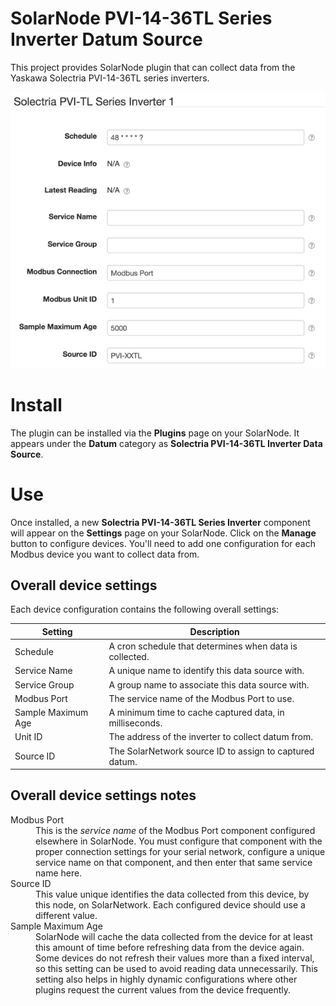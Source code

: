 # SolarNode PVI-14-36TL Series Inverter Datum Source

This project provides SolarNode plugin that can collect data from the Yaskawa
Solectria PVI-14-36TL series inverters.

![settings](docs/solarnode-pvitl-device-settings.png)

# Install

The plugin can be installed via the **Plugins** page on your SolarNode. It
appears under the **Datum** category as **Solectria PVI-14-36TL Inverter Data Source**.

# Use

Once installed, a new **Solectria PVI-14-36TL Series Inverter** component will
appear on the **Settings** page on your SolarNode. Click on the **Manage**
button to configure devices. You'll need to add one configuration for each
Modbus device you want to collect data from.

## Overall device settings

Each device configuration contains the following overall settings:

| Setting            | Description                                                                      |
|--------------------|----------------------------------------------------------------------------------|
| Schedule           | A cron schedule that determines when data is collected.                          |
| Service Name       | A unique name to identify this data source with.                                 |
| Service Group      | A group name to associate this data source with.                                 |
| Modbus Port        | The service name of the Modbus Port to use.                                      |
| Sample Maximum Age | A minimum time to cache captured data, in milliseconds.                          |
| Unit ID            | The address of the inverter to collect datum from.                               |
| Source ID          | The SolarNetwork source ID to assign to captured datum.                          |

## Overall device settings notes

<dl>
	<dt>Modbus Port</dt>
	<dd>This is the <i>service name</i> of the Modbus Port component configured elsewhere
	in SolarNode. You must configure that component with the proper connection settings
	for your serial network, configure a unique service name on that component, and then
	enter that same service name here.</dd>
	<dt>Source ID</dt>
	<dd>This value unique identifies the data collected from this device, by this node,
	 on SolarNetwork. Each configured device should use a different value.</dd>
	<dt>Sample Maximum Age</dt>
	<dd>SolarNode will cache the data collected from the device for at least
	this amount of time before refreshing data from the device again. Some devices
	do not refresh their values more than a fixed interval, so this setting can be
	used to avoid reading data unnecessarily. This setting also helps in highly
	dynamic configurations where other plugins request the current values from
	the device frequently.</dd>
</dl>
